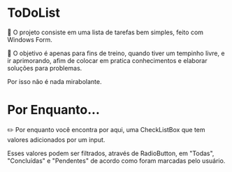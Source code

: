 # ToDoList
📃 O projeto consiste em uma lista de tarefas bem simples, feito com Windows Form.

📌 O objetivo é apenas para fins de treino, quando tiver um tempinho livre, e ir aprimorando, afim de colocar em pratica conhecimentos e elaborar soluções para problemas.

Por isso não é nada mirabolante.

# Por Enquanto...
✏️ Por enquanto você encontra por aqui, uma CheckListBox que tem valores adicionados por um input.

Esses valores podem ser filtrados, através de RadioButton, em "Todas", "Concluídas" e "Pendentes" de acordo como foram marcadas pelo usuário.



